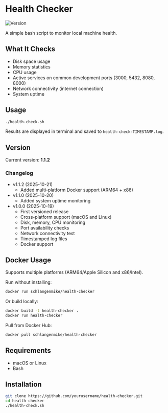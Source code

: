 # Health Checker

![Version](https://img.shields.io/badge/version-1.1.2-blue)

A simple bash script to monitor local machine health.

## What It Checks

- Disk space usage
- Memory statistics
- CPU usage
- Active services on common development ports (3000, 5432, 8080, 8000)
- Network connectivity (internet connection)
- System uptime

## Usage
```bash
./health-check.sh
```

Results are displayed in terminal and saved to `health-check-TIMESTAMP.log`.

## Version

Current version: **1.1.2**

### Changelog
- v1.1.2 (2025-10-21)
  - Added multi-platform Docker support (ARM64 + x86)
- v1.1.0 (2025-10-20)
  - Added system uptime monitoring
- v1.0.0 (2025-10-19)
  - First versioned release
  - Cross-platform support (macOS and Linux)
  - Disk, memory, CPU monitoring
  - Port availability checks
  - Network connectivity test
  - Timestamped log files
  - Docker support

## Docker Usage

Supports multiple platforms (ARM64/Apple Silicon and x86/Intel).

Run without installing:
```bash
docker run schlangenmike/health-checker
```

Or build locally:
```bash
docker build -t health-checker .
docker run health-checker
```

Pull from Docker Hub:
```bash
docker pull schlangenmike/health-checker
```

## Requirements

- macOS or Linux
- Bash

## Installation
```bash
git clone https://github.com/yourusername/health-checker.git
cd health-checker
./health-check.sh
```
